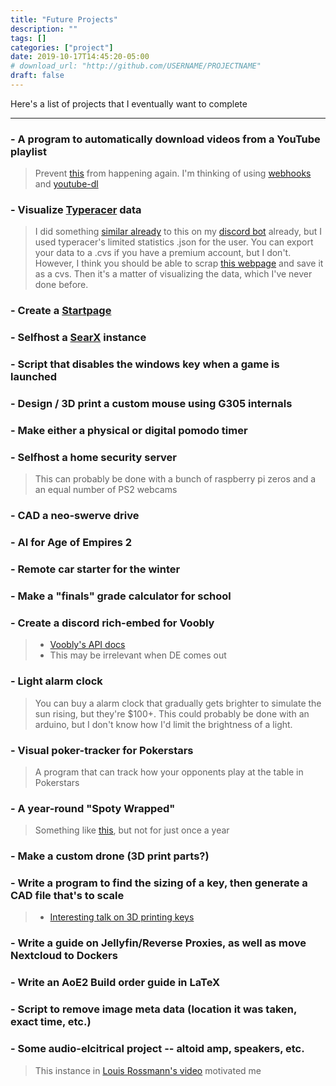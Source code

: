 ```yaml
---
title: "Future Projects"
description: ""
tags: []
categories: ["project"]
date: 2019-10-17T14:45:20-05:00
# download_url: "http://github.com/USERNAME/PROJECTNAME"
draft: false
---
```


Here's a list of projects that I eventually want to complete


---


### - A program to automatically download videos from a YouTube playlist
> Prevent [this](https://old.reddit.com/r/Jon_Bois/comments/ab6930/does_anyone_happen_to_have_pretty_good_episode_4/) from happening again. I'm thinking of using [webhooks](https://zapier.com) and [youtube-dl](https://github.com/ytdl-org/youtube-dl)

### - Visualize [Typeracer](https://play.typeracer.com/) data
> I did something [similar already](https://github.com/Mehvix/synapsBotRW/blob/master/typeracer.py) to this on my [discord bot](https://mehvix.com/posts/synapsbot/) already, but I used typeracer's limited statistics .json for the user. You can export your data to a .cvs if you have a premium account, but I don't. However, I think you should be able to scrap [this webpage](https://data.typeracer.com/pit/race_history?user=mehvix&n=9999&startDate=) and save it as a cvs. Then it's a matter of visualizing the data, which I've never done before.

### - Create a [Startpage](https://old.reddit.com/r/startpages)

### - Selfhost a [SearX](https://searx.me/about) instance

### - Script that disables the windows key when a game is launched

### - Design / 3D print a custom mouse using G305 internals

### - Make either a physical or digital pomodo timer

### - Selfhost a home security server
> This can probably be done with a bunch of raspberry pi zeros and a an equal number of PS2 webcams

### - CAD a neo-swerve drive

### - AI for Age of Empires 2

### - Remote car starter for the winter

### - Make a "finals" grade calculator for school

### - Create a discord rich-embed for Voobly
> - [Voobly's API docs](https://www.voobly.com/pages/view/147/External-API-Documentation#lobbiesgameid)
> - This may be irrelevant when DE comes out

### - Light alarm clock
> You can buy a alarm clock that gradually gets brighter to simulate the sun rising, but they're $100+. 
> This could probably be done with an arduino, but I don't know how I'd limit the brightness of a light.

### - Visual poker-tracker for Pokerstars
> A program that can track how your opponents play at the table in Pokerstars

### - A year-round "Spoty Wrapped"
> Something like [this](https://newsroom.spotify.com/2018-12-06/relive-your-year-in-music-with-spotify-wrapped-2018/), but not for just once a year

### - Make a custom drone (3D print parts?)

### - Write a program to find the sizing of a key, then generate a CAD file that's to scale
> - [Interesting talk on 3D printing keys](https://youtu.be/7kJnGZlirpI)

### - Write a guide on Jellyfin/Reverse Proxies, as well as move Nextcloud to Dockers

### -  Write an AoE2 Build order guide in LaTeX

### - Script to remove image meta data (location it was taken, exact time, etc.)

### - Some audio-elcitrical project -- altoid amp, speakers, etc.
> This instance in [Louis Rossmann's video](https://youtu.be/-LF3Cy5hZbc?list=PLkVbIsAWN2luLeViTZ499dZNsZHavrGBE&t=503) motivated me